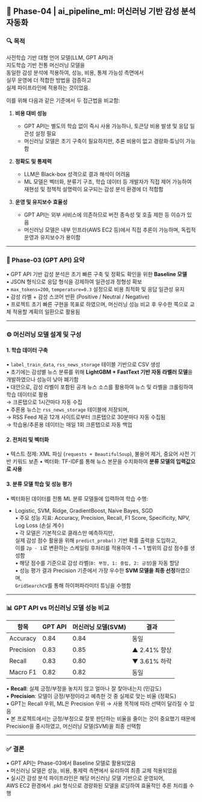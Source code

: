 ## 📌 Phase-04 | ai\_pipeline\_ml: 머신러닝 기반 감성 분석 자동화

### 🔍 목적

사전학습 기반 대형 언어 모델(LLM, GPT API)과<br> 
지도학습 기반 전통 머신러닝 모델을<br> 
동일한 감성 분석에 적용하여,
성능, 비용, 통제 가능성 측면에서<br> 
실무 운영에 더 적합한 방법을 검증하고<br> 
실제 파이프라인에 적용하는 것이었음.

이를 위해 다음과 같은 기준에서 두 접근법을 비교함:

1. **비용 대비 성능**

   * GPT API는 별도의 학습 없이 즉시 사용 가능하나, 토큰당 비용 발생 및 응답 일관성 설정 필요
   * 머신러닝 모델은 초기 구축이 필요하지만, 추론 비용이 없고 경량화·튜닝이 가능함

2. **정확도 및 통제력**

   * LLM은 Black-box 성격으로 결과 해석이 어려움
   * ML 모델은 벡터화, 분류기 구조, 학습 데이터 등 개발자가 직접 제어 가능하여 <br>재현성 및 정책적 설명력이 요구되는 감성 분석 환경에 더 적합함

3. **운영 및 유지보수 효율성**

   * GPT API는 외부 서비스에 의존하므로 버전 종속성 및 호출 제한 등 이슈가 있음
   * 머신러닝 모델은 내부 인프라(AWS EC2 등)에서 직접 추론이 가능하며, 독립적 운영과 유지보수가 용이함

---

### 🔄 Phase-03 (GPT API) 요약

• GPT API 기반 감성 분석은 초기 빠른 구축 및 정확도 확인을 위한 **Baseline 모델**<br>
• JSON 형식으로 응답 형식을 강제하여 일관성과 정형성 확보<br>
• `max_tokens=200`, `temperature=0.3` 설정으로 비용 최적화 및 응답 일관성 유지<br>
• 감성 라벨 + 감성 스코어 반환 (Positive / Neutral / Negative)<br>
• 프로젝트 초기 빠른 구현을 목표로 하였으며, 머신러닝 성능 비교 후 우수한 쪽으로 교체 적용할 계획의 일환으로 활용됨

---

### ⚙️ 머신러닝 모델 설계 및 구성

#### 1. 학습 데이터 구축

• `label_train_data`, `rss_news_storage` 테이블 기반으로 CSV 생성<br>
• 초기에는 감성별 뉴스 분류를 위해 **LightGBM + FastText 기반 자동 라벨러 모델**을 개발하였으나 성능이 낮아 폐기함<br>
• 대안으로, 감성 라벨이 포함된 공개 뉴스 소스를 활용하여 뉴스 및 라벨을 크롤링하여 학습 데이터로 활용  
  → 크론탭으로 1시간마다 자동 수집<br>
• 추론용 뉴스는 `rss_news_storage` 테이블에 저장되며,  
  → RSS Feed 제공 12개 사이트로부터 크론탭으로 30분마다 자동 수집됨  
  → 학습용/추론용 데이터는 매일 1회 크론탭으로 자동 백업

#### 2. 전처리 및 벡터화

• 텍스트 정제: XML 파싱 (`requests + BeautifulSoup`), 불용어 제거, 중요어 사전 기반 키워드 보존
• 벡터화: TF-IDF를 통해 뉴스 본문을 수치화하여 **분류 모델의 입력값으로 사용**

#### 3. 분류 모델 학습 및 성능 평가

• 벡터화된 데이터를 전통 ML 분류 모델들에 입력하여 학습 수행:

* Logistic, SVM, Ridge, GradientBoost, Naive Bayes, SGD<br>
  • 주요 성능 지표: Accuracy, Precision, Recall, F1 Score, Specificity, NPV, Log Loss (손실 계수)<br>
  • 각 모델은 기본적으로 클래스만 예측하지만,<br> 실제 감성 점수 활용을 위해 `predict_proba()` 기반 확률 출력을 도입하고,<br>
    이를 `2p - 1`로 변환하는 스케일링 후처리를 적용하여 -1 \~ 1 범위의 감성 점수를 생성함<br>
  • 해당 점수를 기준으로 감성 라벨(`0: 부정, 1: 중립, 2: 긍정`)을 자동 할당<br>
  • 성능 평가 결과 Precision 기준에서 가장 우수한 **SVM 모델을 최종 선정**하였으며,<br> `GridSearchCV`를 통해 하이퍼파라미터 튜닝을 수행함

---

### 📊 GPT API vs 머신러닝 모델 성능 비교

| 항목        | GPT API | 머신러닝 모델(SVM) | 결과         |
| --------- | ------- | ------------ | ---------- |
| Accuracy  | 0.84    | 0.84         | 동일         |
| Precision | 0.83    | 0.85         | ▲ 2.41% 향상 |
| Recall    | 0.83    | 0.80         | ▼ 3.61% 하락 |
| Macro F1  | 0.82    | 0.82         | 동일         |

• **Recall**: 실제 긍정/부정을 놓치지 않고 얼마나 잘 찾아내는지 (민감도)<br>
• **Precision**: 모델이 긍정/부정이라고 예측한 것 중 실제로 맞는 비율 (정확도)<br>
• GPT는 Recall 우위, ML은 Precision 우위 → 사용 목적에 따라 선택이 달라질 수 있음<br>
• 본 프로젝트에서는 긍정/부정으로 잘못 판단하는 비율을 줄이는 것이 중요했기 때문에 <br>Precision을 중시하였고, 머신러닝 모델(SVM)을 최종 선택함

---

### ✅ 결론
• GPT API는 Phase-03에서 Baseline 모델로 활용되었음<br>
• 머신러닝 모델은 성능, 비용, 통제력 측면에서 유리하여 최종 교체 적용되었음<br>
• 실시간 감성 분석 파이프라인은 해당 머신러닝 모델 기반으로 운영되어,<br>
AWS EC2 환경에서 .pkl 형식으로 경량화된 모델을 로딩하여 효율적인 추론 처리를 수행

